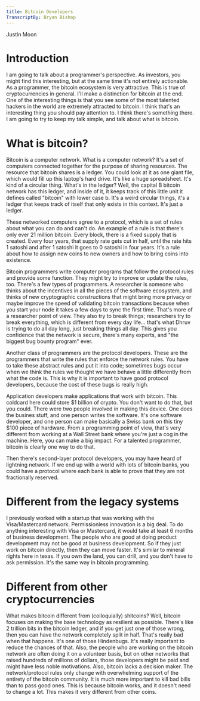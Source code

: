 ```yaml
---
title: Bitcoin Developers
TranscriptBy: Bryan Bishop
---
```


Justin Moon

# Introduction

I am going to talk about a programmer's perspective. As investors, you might find this interesting, but at the same time it's not entirely actionable. As a programmer, the bitcoin ecosystem is very attractive. This is true of cryptocurrencies in general. I'll make a distinction for bitcoin at the end. One of the interesting things is that you see some of the most talented hackers in the world are extremely attracted to bitcoin. I think that's an interesting thing you should pay attention to. I think there's something there. I am going to try to keep my talk simple, and talk about what is bitcoin.

# What is bitcoin?

Bitcoin is a computer network. What is a computer network? It's a set of computers connected together for the purpose of sharing resources. The resource that bitcoin shares is a ledger. You could look at it as one giant file, which would fill up this laptop's hard drive. It's like a huge spreadsheet. It's kind of a circular thing. What's in the ledger? Well, the capital B bitcoin network has this ledger, and inside of it, it keeps track of this little unit it defines called "bitcoin" with lower case b. It's a weird circular things, it's a ledger that keeps track of itself that only exists in this context. It's just a ledger.

These networked computers agree to a protocol, which is a set of rules about what you can do and can't do. An example of a rule is that there's only ever 21 million bitcoin. Every block, there is a fixed supply that is created. Every four years, that supply rate gets cut in half, until the rate hits 1 satoshi and after 1 satoshi it goes to 0 satoshi in four years. It's a rule about how to assign new coins to new owners and how to bring coins into existence.

Bitcoin programmers write computer programs that follow the protocol rules and provide some function. They might try to improve or update the rules, too. There's a few types of programmers. A researcher is someone who thinks about the incentives in all the pieces of the software ecosystem, and thinks of new cryptographic constructions that might bring more privacy or maybe improve the speed of validating bitcoin transactions because when you start your node it takes a few days to sync the first time. That's more of a researcher point of view. They also try to break things; researchers try to break everything, which is different from every day life... that's what Dhruv is trying to do all day long, just breaking things all day. This gives you confidence that the network is secure, there's many experts, and "the biggest bug bounty program" ever.

Another class of programmers are the protocol developers. These are the programmers that write the rules that enforce the network rules. You have to take these abstract rules and put it into code; sometimes bugs occur when we think the rules we thought we have behave a little differently from what the code is. This is why it is important to have good protocol developers, because the cost of these bugs is really high.

Application developers make applications that work with bitcoin. This coldcard here could store $1 billion of crypto. You don't want to do that, but you could. There were two people involved in making this device. One does the busines stuff, and one person writes the software. It's one software developer, and one person can make basically a Swiss bank on this tiny $100 piece of hardware. From a programming point of view, that's very different from working at a Wall Street bank where you're just a cog in the machine. Here, you can make a big impact. For a talented programmer, bitcoin is clearly one way to do that.

Then there's second-layer protocol developers, you may have heard of lightning network. If we end up with a world with lots of bitcoin banks, you could have a protocol where each bank is able to prove that they are not fractionally reserved.

# Different from the legacy systems

I previously worked with a startup that was working with the Visa/Mastercard network. Permissionless innovation is a big deal. To do anything interesting with Visa or Mastercard, it would take at least 6 months of business development. The people who are good at doing product development may not be good at business development. So if they just work on bitcoin directly, then they can move faster. It's similar to mineral rights here in texas. If you own the land, you can drill, and you don't have to ask permission. It's the same way in bitcoin programming.

# Different from other cryptocurrencies

What makes bitcoin different from (colloquially) shitcoins? Well, bitcoin focuses on making the base technology as resilient as possible. There's like 2 trillion bits in the bitcoin ledger, and if you get just one of those wrong, then you can have the network completely split in half. That's really bad when that happens. It's one of those Hindenbugs. It's really important to reduce the chances of that. Also, the people who are working on the bitcoin network are often doing it on a volunteer basis, but on other networks that raised hundreds of millions of dollars, those developers might be paid and might have less noble motivations. Also, bitcoin lacks a decision maker. The network/protocol rules only change with overwhelming support of the entirety of the bitcoin community. It is much more important to kill bad bills than to pass good ones. This is because bitcoin works, and it doesn't need to change a lot. This makes it very different from other coins.

